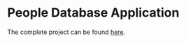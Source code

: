 # People Database Application
The complete project can be found [here](https://people-database-application.glitch.me).
